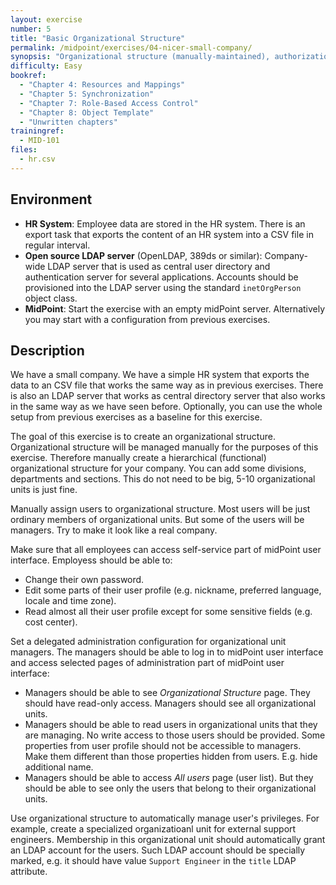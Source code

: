 ```yaml
---
layout: exercise
number: 5
title: "Basic Organizational Structure"
permalink: /midpoint/exercises/04-nicer-small-company/
synopsis: "Organizational structure (manually-maintained), authorizations, self-service, delegated administration."
difficulty: Easy
bookref:
  - "Chapter 4: Resources and Mappings"
  - "Chapter 5: Synchronization"
  - "Chapter 7: Role-Based Access Control"
  - "Chapter 8: Object Template"
  - "Unwritten chapters"
trainingref:
  - MID-101
files:
  - hr.csv
---
```


## Environment

* **HR System**: Employee data are stored in the HR system. There is an export task that exports the content of an HR system into a CSV file in regular interval.
* **Open source LDAP server** (OpenLDAP, 389ds or similar): Company-wide LDAP server that is used as central user directory and authentication server for several applications. Accounts should be provisioned into the LDAP server using the standard `inetOrgPerson` object class.
* **MidPoint**: Start the exercise with an empty midPoint server. Alternatively you may start with a configuration from previous exercises.


## Description

We have a small company. We have a simple HR system that exports the data to an CSV file that works the same way as in previous exercises. There is also an LDAP server that works as central directory server that also works in the same way as we have seen before. Optionally, you can use the whole setup from previous exercises as a baseline for this exercise.

The goal of this exercise is to create an organizational structure. Organizational structure will be managed manually for the purposes of this exercise. Therefore manually create a hierarchical (functional) organizational structure for your company. You can add some divisions, departments and sections. This do not need to be big, 5-10 organizational units is just fine.

Manually assign users to organizational structure. Most users will be just ordinary members of organizational units. But some of the users will be managers. Try to make it look like a real company.

Make sure that all employees can access self-service part of midPoint user interface. Employess should be able to:
* Change their own password.
* Edit some parts of their user profile (e.g. nickname, preferred language, locale and time zone).
* Read almost all their user profile except for some sensitive fields (e.g. cost center).

Set a delegated administration configuration for organizational unit managers. The managers should be able to log in to midPoint user interface and access selected pages of administration part of midPoint user interface:
* Managers should be able to see *Organizational Structure* page. They should have read-only access. Managers should see all organizational units.
* Managers should be able to read users in organizational units that they are managing. No write access to those users should be provided. Some properties from user profile should not be accessible to managers. Make them different than those properties hidden from users. E.g. hide additional name.
* Managers should be able to access *All users* page (user list). But they should be able to see only the users that belong to their organizational units.

Use organizational structure to automatically manage user's privileges. For example, create a specialized organizatioanl unit for external support engineers. Membership in this organizational unit should automatically grant an LDAP account for the users. Such LDAP account should be specially marked, e.g. it should have value `Support Engineer` in the `title` LDAP attribute.
